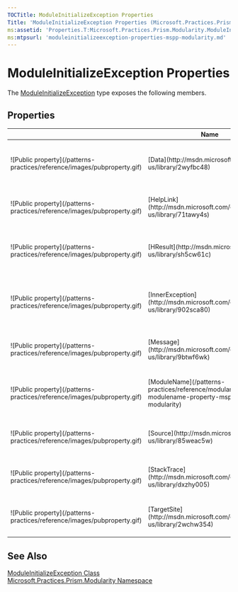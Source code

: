 ```yaml
---
TOCTitle: ModuleInitializeException Properties
Title: 'ModuleInitializeException Properties (Microsoft.Practices.Prism.Modularity)'
ms:assetid: 'Properties.T:Microsoft.Practices.Prism.Modularity.ModuleInitializeException'
ms:mtpsurl: 'moduleinitializeexception-properties-mspp-modularity.md'
---
```



# ModuleInitializeException Properties

The [ModuleInitializeException](/patterns-practices/reference/moduleinitializeexception-class-mspp-modularity) type exposes the following members.

## Properties

<table>

<thead>
<tr class="header">
<th> </th>
<th>Name</th>
<th>Description</th>
</tr>
</thead>
<tbody>
<tr class="odd">
<td>![Public property](/patterns-practices/reference/images/pubproperty.gif)</td>
<td>[Data](http://msdn.microsoft.com/en-us/library/2wyfbc48)</td>
<td><div class="summary">
Gets a collection of key/value pairs that provide additional user-defined information about the exception.
</div>
(Inherited from [Exception](http://msdn2.microsoft.com/en-us/library/c18k6c59).)</td>
</tr>
<tr class="even">
<td>![Public property](/patterns-practices/reference/images/pubproperty.gif)</td>
<td>[HelpLink](http://msdn.microsoft.com/en-us/library/71tawy4s)</td>
<td><div class="summary">
Gets or sets a link to the help file associated with this exception.
</div>
(Inherited from [Exception](http://msdn2.microsoft.com/en-us/library/c18k6c59).)</td>
</tr>
<tr class="odd">
<td>![Public property](/patterns-practices/reference/images/pubproperty.gif)</td>
<td>[HResult](http://msdn.microsoft.com/en-us/library/sh5cw61c)</td>
<td><div class="summary">
Gets or sets HRESULT, a coded numerical value that is assigned to a specific exception.
</div>
(Inherited from [Exception](http://msdn2.microsoft.com/en-us/library/c18k6c59).)</td>
</tr>
<tr class="even">
<td>![Public property](/patterns-practices/reference/images/pubproperty.gif)</td>
<td>[InnerException](http://msdn.microsoft.com/en-us/library/902sca80)</td>
<td><div class="summary">
Gets the [Exception](http://msdn2.microsoft.com/en-us/library/c18k6c59) instance that caused the current exception.
</div>
(Inherited from [Exception](http://msdn2.microsoft.com/en-us/library/c18k6c59).)</td>
</tr>
<tr class="odd">
<td>![Public property](/patterns-practices/reference/images/pubproperty.gif)</td>
<td>[Message](http://msdn.microsoft.com/en-us/library/9btwf6wk)</td>
<td><div class="summary">
Gets a message that describes the current exception.
</div>
(Inherited from [Exception](http://msdn2.microsoft.com/en-us/library/c18k6c59).)</td>
</tr>
<tr class="even">
<td>![Public property](/patterns-practices/reference/images/pubproperty.gif)</td>
<td>[ModuleName](/patterns-practices/reference/modularityexception-modulename-property-mspp-modularity)</td>
<td><div class="summary">
Gets or sets the name of the module that this exception refers to.
</div>
(Inherited from [ModularityException](/patterns-practices/reference/modularityexception-class-mspp-modularity).)</td>
</tr>
<tr class="odd">
<td>![Public property](/patterns-practices/reference/images/pubproperty.gif)</td>
<td>[Source](http://msdn.microsoft.com/en-us/library/85weac5w)</td>
<td><div class="summary">
Gets or sets the name of the application or the object that causes the error.
</div>
(Inherited from [Exception](http://msdn2.microsoft.com/en-us/library/c18k6c59).)</td>
</tr>
<tr class="even">
<td>![Public property](/patterns-practices/reference/images/pubproperty.gif)</td>
<td>[StackTrace](http://msdn.microsoft.com/en-us/library/dxzhy005)</td>
<td><div class="summary">
Gets a string representation of the immediate frames on the call stack.
</div>
(Inherited from [Exception](http://msdn2.microsoft.com/en-us/library/c18k6c59).)</td>
</tr>
<tr class="odd">
<td>![Public property](/patterns-practices/reference/images/pubproperty.gif)</td>
<td>[TargetSite](http://msdn.microsoft.com/en-us/library/2wchw354)</td>
<td><div class="summary">
Gets the method that throws the current exception.
</div>
(Inherited from [Exception](http://msdn2.microsoft.com/en-us/library/c18k6c59).)</td>
</tr>
</tbody>
</table>

## See Also

[ModuleInitializeException Class](/patterns-practices/reference/moduleinitializeexception-class-mspp-modularity)  
[Microsoft.Practices.Prism.Modularity Namespace](/patterns-practices/reference/mspp-modularity-namespace)  
